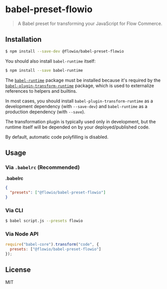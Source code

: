 # babel-preset-flowio

> A Babel preset for transforming your JavaScript for Flow Commerce.

## Installation

```sh
$ npm install --save-dev @flowio/babel-preset-flowio
```

You should also install `babel-runtime` itself:

```sh
$ npm install --save babel-runtime
```

The [`babel-runtime`](https://www.npmjs.com/package/babel-runtime) package must be installed because it's required by the [`babel-plugin-transform-runtime`](https://babeljs.io/docs/plugins/transform-runtime/) package, which is used to externalize references to helpers and builtins. 

In most cases, you should install `babel-plugin-transform-runtime` as a development dependency (with `--save-dev`) and `babel-runtime` as a production dependency (with `--save`).

The transformation plugin is typically used only in development, but the runtime itself will be depended on by your deployed/published code.

By default, automatic code polyfilling is disabled.

## Usage

### Via `.babelrc` (Recommended)

**.babelrc**

```json
{
  "presets": ["@flowio/babel-preset-flowio"]
}
```

### Via CLI

```sh
$ babel script.js --presets flowio
```

### Via Node API

```javascript
require("babel-core").transform("code", {
  presets: ["@flowio/babel-preset-flowio"]
});
```

## License

MIT